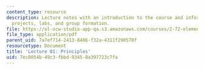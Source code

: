 ```yaml
---
content_type: resource
description: Lecture notes with an introduction to the course and information on assessment,
  projects, labs, and group formation.
file: https://ol-ocw-studio-app-qa.s3.amazonaws.com/courses/2-72-elements-of-mechanical-design-spring-2009/7ec8054b49c3fbbd93458a397723c7fa_MIT2_72s09_lec01.pdf
file_type: application/pdf
parent_uid: 7a7ef714-2413-8486-f32a-4311f290570f
resourcetype: Document
title: 'Lecture 01: Principles'
uid: 7ec8054b-49c3-fbbd-9345-8a397723c7fa
---
```

